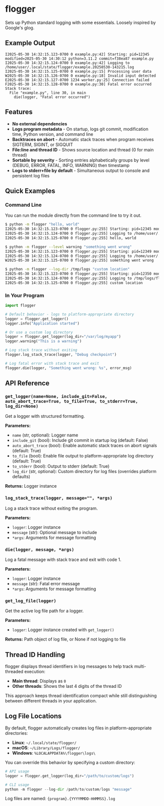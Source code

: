 # flogger

Sets up Python standard logging with some essentials.  Loosely inspired by Google's glog.

## Example Output

```
I2025-05-30 14:32:15.123-0700 0 example.py:42] Starting: pid=12345 modified=2025-05-30 14:30:12 python=3.11.2 commit=f38ea87 example.py
I2025-05-30 14:32:15.124-0700 0 example.py:42] Logging to /home/user/.local/state/flogger/example.20250530-143215.log
I2025-05-30 14:32:15.125-0700 0 example.py:15] Processing user data
W2025-05-30 14:32:15.126-0700 0 example.py:18] Invalid input detected
E2025-05-30 14:32:15.127-0700 1234 worker.py:25] Connection failed
F2025-05-30 14:32:15.128-0700 0 example.py:30] Fatal error occurred
Stack trace:
  File "example.py", line 30, in main
    die(logger, "Fatal error occurred")
```

## Features

* **No external dependencies**
* **Logs program metadata** - On startup, logs git commit, modification time, Python version, and command line
* **Backtraces on abort** - Automatic stack traces when program receives SIGTERM, SIGINT, or SIGQUIT
* **File:line and thread ID** - Shows source location and thread (0 for main thread)
* **Sortable by severity** - Sorting entries alphabetically groups by level (DEBUG, ERROR, FATAL, INFO, WARNING) then timestamp
* **Logs to stderr+file by default** - Simultaneous output to console and persistent log files

## Quick Examples

### Command Line

You can run the module directly from the command line to try it out.

```bash
$ python -m flogger "hello, world"
I2025-05-30 14:32:15.123-0700 0 flogger.py:255] Starting: pid=12345 modified=2025-05-30 14:30:12 python=3.11.2 flogger hello, world
I2025-05-30 14:32:15.124-0700 0 flogger.py:255] Logging to /home/user/.local/state/flogger/flogger.20250530-143215.log
I2025-05-30 14:32:15.125-0700 0 flogger.py:255] hello, world

$ python -m flogger --level warning "something went wrong"
I2025-05-30 14:32:15.123-0700 0 flogger.py:255] Starting: pid=12349 modified=2025-05-30 14:30:12 python=3.11.2 flogger --level warning "something went wrong"
I2025-05-30 14:32:15.124-0700 0 flogger.py:255] Logging to /home/user/.local/state/flogger/flogger.20250530-143215.log
W2025-05-30 14:32:15.125-0700 0 flogger.py:255] something went wrong

$ python -m flogger --log-dir /tmp/logs "custom location"
I2025-05-30 14:32:15.123-0700 0 flogger.py:255] Starting: pid=12350 modified=2025-05-30 14:30:12 python=3.11.2 flogger --log-dir /tmp/logs "custom location"
I2025-05-30 14:32:15.124-0700 0 flogger.py:255] Logging to /tmp/logs/flogger.20250530-143215.log
I2025-05-30 14:32:15.125-0700 0 flogger.py:255] custom location
```

### In Your Program

```python
import flogger

# Default behavior - logs to platform-appropriate directory
logger = flogger.get_logger()
logger.info("Application started")

# Or use a custom log directory
logger = flogger.get_logger(log_dir="/var/log/myapp")
logger.warning("This is a warning")

# Log stack trace without exiting
flogger.log_stack_trace(logger, "Debug checkpoint")

# Log fatal error with stack trace and exit
flogger.die(logger, "Something went wrong: %s", error_msg)
```

## API Reference

### `get_logger(name=None, include_git=False, auto_abort_trace=True, to_file=True, to_stderr=True, log_dir=None)`

Get a logger with structured formatting.

**Parameters:**
- `name` (str, optional): Logger name
- `include_git` (bool): Include git commit in startup log (default: False)
- `auto_abort_trace` (bool): Enable automatic stack traces on abort signals (default: True)
- `to_file` (bool): Enable file output to platform-appropriate log directory (default: True)
- `to_stderr` (bool): Output to stderr (default: True)
- `log_dir` (str, optional): Custom directory for log files (overrides platform defaults)

**Returns:** Logger instance

### `log_stack_trace(logger, message="", *args)`

Log a stack trace without exiting the program.

**Parameters:**
- `logger`: Logger instance
- `message` (str): Optional message to include
- `*args`: Arguments for message formatting

### `die(logger, message, *args)`

Log a fatal message with stack trace and exit with code 1.

**Parameters:**
- `logger`: Logger instance  
- `message` (str): Fatal error message
- `*args`: Arguments for message formatting

### `get_log_file(logger)`

Get the active log file path for a logger.

**Parameters:**
- `logger`: Logger instance created with `get_logger()`

**Returns:** Path object of log file, or None if not logging to file

## Thread ID Handling

flogger displays thread identifiers in log messages to help track multi-threaded execution:

- **Main thread**: Displays as `0`
- **Other threads**: Shows the last 4 digits of the thread ID

This approach keeps thread identification compact while still distinguishing between different threads in your application.

## Log File Locations

By default, flogger automatically creates log files in platform-appropriate directories:

- **Linux**: `~/.local/state/flogger/`
- **macOS**: `~/Library/Logs/flogger/`  
- **Windows**: `%LOCALAPPDATA%\flogger\logs\`

You can override this behavior by specifying a custom directory:

```python
# API usage
logger = flogger.get_logger(log_dir="/path/to/custom/logs")

# CLI usage  
python -m flogger --log-dir /path/to/custom/logs "message"
```

Log files are named: `{program}.{YYYYMMDD-HHMMSS}.log`

